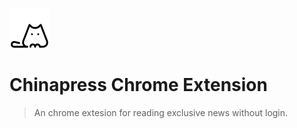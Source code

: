 ![Chinapress Chrome Extension](./neko.png)

# Chinapress Chrome Extension

> An chrome extesion for reading exclusive news without login.